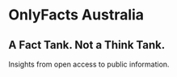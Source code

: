 # **OnlyFacts Australia**

## A Fact Tank. Not a Think Tank.

Insights from open access to public information.

<!---
OnlyFactsAU/OnlyFactsAU is a ✨ special ✨ repository because its `README.md` (this file) appears on your GitHub profile.
You can click the Preview link to take a look at your changes.
--->
